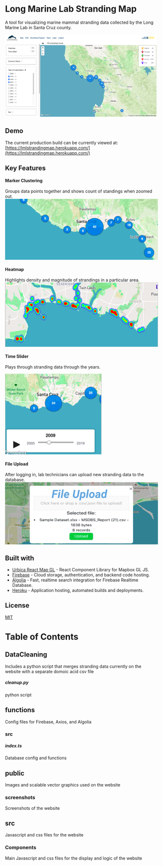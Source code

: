# Long Marine Lab Stranding Map
A tool for visualizing marine mammal stranding data collected by the Long Marine Lab in Santa Cruz county.

![screenshot01](/public/screenshots/screenshot01.png)


## Demo
The current production build can be currently viewed at: [https://lmlstrandingmap.herokuapp.com/](https://lmlstrandingmap.herokuapp.com/)


## Key Features
#### Marker Clustering
Groups data points together and shows count of standings when zoomed out.
![marker-clustering](/public/screenshots/marker-clustering.png)

#### Heatmap
Highlights density and magnitude of strandings in a particular area.
![Heatmap](/public/screenshots/heatmap.png)

#### Time Slider
Plays through stranding data through the years.

![Time Slider 2](/public/screenshots/time-slider02.png)

#### File Upload
After logging in, lab technicians can upload new stranding data to the database.
![File Upload](/public/screenshots/file-upload.png)


## Built with
- [Urbica React Map GL](https://urbica.github.io/react-map-gl/) - React Component Library for Mapbox GL JS.
- [Firebase](https://firebase.google.com/) - Cloud storage, authentication, and backend code hosting.
- [Algolia](https://algolia.com/) - Fast, realtime search integration for Firebase Realtime Database.
- [Heroku](https://heroku.com/) - Application hosting, automated builds and deployments.


## License
[MIT](https://choosealicense.com/licenses/mit/)

# Table of Contents

## DataCleaning
Includes a python script that merges stranding data currently on the website with a separate domoic acid csv file
##### cleanup.py
python script


## functions
Config files for Firebase, Axios, and Algolia
### src
##### index.ts
Database config and functions

## public
Images and scalable vector graphics used on the website
### screenshots
Screenshots of the website

## src
Javascript and css files for the website
### Components
Main Javascript and css files for the display and logic of the website

